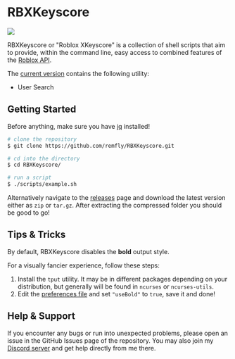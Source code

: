 # **RBXKeyscore**

![](https://b.catgirlsare.sexy/2m4jaknzH5MP.png)

RBXKeyscore or "Roblox XKeyscore" is a collection of shell scripts that aim to provide, within the command line, easy access to combined features of the [Roblox API](https://api.roblox.com/docs).

The [current version](https://github.com/remfly/RBXKeyscore/releases/tag/v0.2.0) contains the following utility:
- User Search


## **Getting Started**

Before anything, make sure you have [jq](https://stedolan.github.io/jq/) installed!

```bash
# clone the repository
$ git clone https://github.com/remfly/RBXKeyscore.git

# cd into the directory
$ cd RBXKeyscore/

# run a script
$ ./scripts/example.sh
```

Alternatively navigate to the [releases](https://github.com/remfly/RBXKeyscore/releases) page and download the latest version either as `zip` or `tar.gz`. After extracting the compressed folder you should be good to go!

## **Tips & Tricks**

By default, RBXKeyscore disables the **bold** output style.

For a visually fancier experience, follow these steps:

1. Install the `tput` utility. It may be in different packages depending on your distribution, but generally will be found in `ncurses` or `ncurses-utils`.
2. Edit the [preferences file](./data/preferences.json) and set `"useBold"` to `true`, save it and done!

## **Help & Support**

If you encounter any bugs or run into unexpected problems, please open an issue in the GitHub Issues page of the repository. You may also join my [Discord server](https://discord.gg/xZ5j6jJcKE) and get help directly from me there.
